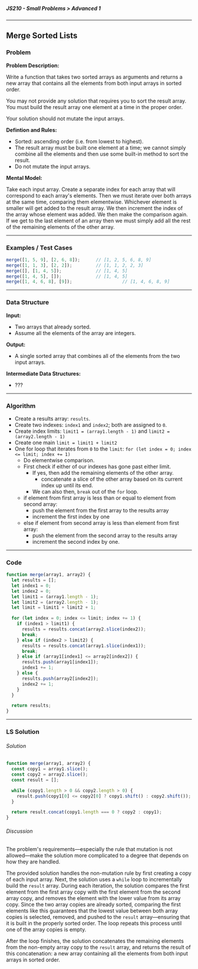 ##### JS210 - Small Problems > Advanced 1

---

## Merge Sorted Lists

### Problem

**Problem Description:**

Write a function that takes two sorted arrays as arguments and returns a new array that contains all the elements from both input arrays in sorted order.  

You may not provide any solution that requires you to sort the result array. You must build the result array one element at a time in the proper order.  

Your solution should not mutate the input arrays.  

**Defintion and Rules:**

* Sorted: ascending order (i.e. from lowest to highest).
* The result array must be built one element at a time; we cannot simply combine all the elements and then use some built-in method to sort the result.
* Do not mutate the input arrays.

**Mental Model:**

Take each input array. Create a separate index for each array that will correspond to each array's elements.  Then we must iterate over both arrays at the same time, comparing them elementwise. Whichever element is smaller will get added to the result array. We then increment the index of the array whose element was added. We then make the comparison again. If we get to the last element of an array then we must simply add all the rest of the remaining elements of the other array.

---

### Examples / Test Cases

```javascript
merge([1, 5, 9], [2, 6, 8]);      // [1, 2, 5, 6, 8, 9]
merge([1, 1, 3], [2, 2]);         // [1, 1, 2, 2, 3]
merge([], [1, 4, 5]);             // [1, 4, 5]
merge([1, 4, 5], []);             // [1, 4, 5]
merge([1, 4, 6, 8], [9]);					// [1, 4, 6, 8, 9]
```

---

### Data Structure

**Input:**

* Two arrays that already sorted.
* Assume all the elements of the array are integers.

**Output:**

* A single sorted array that combines all of the elements from the two input arrays.

**Intermediate Data Structures:**

* ???

---

### Algorithm

* Create a results array: `results`.
* Create two indexes: `index1` and `index2`; both are assigned to `0`.
* Create index limits: `limit1 = (array1.length - 1)` and `limit2 = (array2.length - 1)`
* Create one main `limit = limit1 + limit2`
* One for loop that iterates from `0` to the `limit`: `for (let index = 0; index <= limit; index += 1)`
  * Do elementwise comparison.
  * First check if either of our indexes has gone past either limit.
    * If yes, then add the remaining elements of the other array.
      * concatenate a slice of the other array based on its current index up until its end.
    * We can also then, `break` out of the `for` loop.
  * if element from first array is less than or equal to element from second array:
    * push the element from the first array to the results array
    * increment the first index by one
  * else if element from second array is less than element from first array:
    * push the element from the second array to the results array
    * increment the second index by one.

---

### Code

```javascript
function merge(array1, array2) {
  let results = [];
  let index1 = 0;
  let index2 = 0;
  let limit1 = (array1.length - 1);
  let limit2 = (array2.length - 1);
  let limit = limit1 + limit2 + 1;

  for (let index = 0; index <= limit; index += 1) {
    if (index1 > limit1) {
      results = results.concat(array2.slice(index2));
      break;
    } else if (index2 > limit2) {
      results = results.concat(array1.slice(index1));
      break;
    } else if (array1[index1] <= array2[index2]) {
      results.push(array1[index1]);
      index1 += 1;
    } else {
      results.push(array2[index2]);
      index2 += 1;
    }
  }

  return results;
}
```

---

### LS Solution

###### Solution

```javascript
function merge(array1, array2) {
  const copy1 = array1.slice();
  const copy2 = array2.slice();
  const result = [];

  while (copy1.length > 0 && copy2.length > 0) {
    result.push(copy1[0] <= copy2[0] ? copy1.shift() : copy2.shift());
  }

  return result.concat(copy1.length === 0 ? copy2 : copy1);
}
```

###### Discussion

The problem's requirements—especially the rule that mutation is not allowed—make the solution more complicated to a degree that depends on how they are handled.  

The provided solution handles the non-mutation rule by first creating a copy of each input array. Next, the solution uses a `while` loop to incrementally build the `result` array. During each iteration, the solution compares the first element from the first array copy with the first element from the second array copy, and removes the element with the lower value from its array copy. Since the two array copies are already sorted, comparing the first elements like this guarantees that the lowest value between both array copies is selected, removed, and pushed to the `result` array—ensuring that it is built in the properly sorted order. The loop repeats this process until one of the array copies is empty.  

After the loop finishes, the solution concatenates the remaining elements from the non-empty array copy to the `result` array, and returns the result of this concatenation: a new array containing all the elements from both input arrays in sorted order.  

